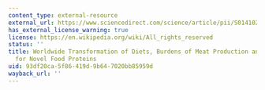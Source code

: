 ```yaml
---
content_type: external-resource
external_url: https://www.sciencedirect.com/science/article/pii/S014102290100504X
has_external_license_warning: true
license: https://en.wikipedia.org/wiki/All_rights_reserved
status: ''
title: Worldwide Transformation of Diets, Burdens of Meat Production and Opportunities
  for Novel Food Proteins
uid: 93df20ca-5f86-419d-9b64-7020bb85959d
wayback_url: ''
---
```

